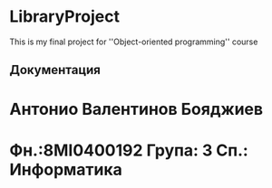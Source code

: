 # LibraryProject
This is my final project for ''Object-oriented programming'' course
## Документация
#              Антонио Валентинов Бояджиев
#         Фн.:8MI0400192     Група: 3   Сп.: Информатика
##


